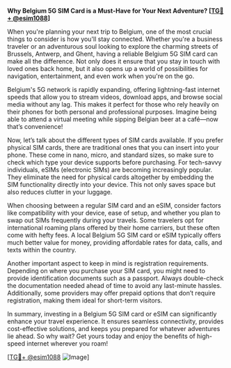 **Why Belgium 5G SIM Card is a Must-Have for Your Next Adventure? [[TG💪+ @esim1088](https://t.me/s/esim1088)]**

When you're planning your next trip to Belgium, one of the most crucial things to consider is how you'll stay connected. Whether you're a business traveler or an adventurous soul looking to explore the charming streets of Brussels, Antwerp, and Ghent, having a reliable Belgium 5G SIM card can make all the difference. Not only does it ensure that you stay in touch with loved ones back home, but it also opens up a world of possibilities for navigation, entertainment, and even work when you're on the go.

Belgium's 5G network is rapidly expanding, offering lightning-fast internet speeds that allow you to stream videos, download apps, and browse social media without any lag. This makes it perfect for those who rely heavily on their phones for both personal and professional purposes. Imagine being able to attend a virtual meeting while sipping Belgian beer at a café—now that’s convenience!

Now, let’s talk about the different types of SIM cards available. If you prefer physical SIM cards, there are traditional ones that you can insert into your phone. These come in nano, micro, and standard sizes, so make sure to check which type your device supports before purchasing. For tech-savvy individuals, eSIMs (electronic SIMs) are becoming increasingly popular. They eliminate the need for physical cards altogether by embedding the SIM functionality directly into your device. This not only saves space but also reduces clutter in your luggage.

When choosing between a regular SIM card and an eSIM, consider factors like compatibility with your device, ease of setup, and whether you plan to swap out SIMs frequently during your travels. Some travelers opt for international roaming plans offered by their home carriers, but these often come with hefty fees. A local Belgium 5G SIM card or eSIM typically offers much better value for money, providing affordable rates for data, calls, and texts within the country.

Another important aspect to keep in mind is registration requirements. Depending on where you purchase your SIM card, you might need to provide identification documents such as a passport. Always double-check the documentation needed ahead of time to avoid any last-minute hassles. Additionally, some providers may offer prepaid options that don’t require registration, making them ideal for short-term visitors.

In summary, investing in a Belgium 5G SIM card or eSIM can significantly enhance your travel experience. It ensures seamless connectivity, provides cost-effective solutions, and keeps you prepared for whatever adventures lie ahead. So why wait? Get yours today and enjoy the benefits of high-speed internet wherever you roam! 

[[TG💪+ @esim1088](https://t.me/s/esim1088) ![Image](https://i.postimg.cc/Y0z9fWf4/image.png)]